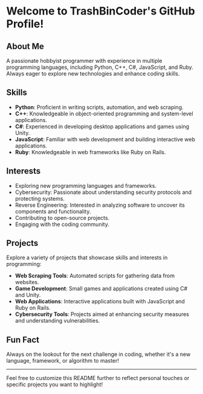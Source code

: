 # Welcome to TrashBinCoder's GitHub Profile!

## About Me
A passionate hobbyist programmer with experience in multiple programming languages, including Python, C++, C#, JavaScript, and Ruby. Always eager to explore new technologies and enhance coding skills.

## Skills
- **Python**: Proficient in writing scripts, automation, and web scraping.
- **C++**: Knowledgeable in object-oriented programming and system-level applications.
- **C#**: Experienced in developing desktop applications and games using Unity.
- **JavaScript**: Familiar with web development and building interactive web applications.
- **Ruby**: Knowledgeable in web frameworks like Ruby on Rails.

## Interests
- Exploring new programming languages and frameworks.
- Cybersecurity: Passionate about understanding security protocols and protecting systems.
- Reverse Engineering: Interested in analyzing software to uncover its components and functionality.
- Contributing to open-source projects.
- Engaging with the coding community.

## Projects
Explore a variety of projects that showcase skills and interests in programming:
- **Web Scraping Tools**: Automated scripts for gathering data from websites.
- **Game Development**: Small games and applications created using C# and Unity.
- **Web Applications**: Interactive applications built with JavaScript and Ruby on Rails.
- **Cybersecurity Tools**: Projects aimed at enhancing security measures and understanding vulnerabilities.

## Fun Fact
Always on the lookout for the next challenge in coding, whether it's a new language, framework, or algorithm to master!

---

Feel free to customize this README further to reflect personal touches or specific projects you want to highlight!
